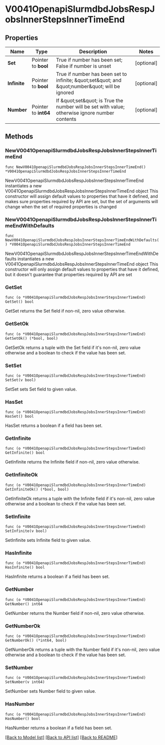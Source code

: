 # V0041OpenapiSlurmdbdJobsRespJobsInnerStepsInnerTimeEnd

## Properties

Name | Type | Description | Notes
------------ | ------------- | ------------- | -------------
**Set** | Pointer to **bool** | True if number has been set; False if number is unset | [optional] 
**Infinite** | Pointer to **bool** | True if number has been set to infinite; \&quot;set\&quot; and \&quot;number\&quot; will be ignored | [optional] 
**Number** | Pointer to **int64** | If \&quot;set\&quot; is True the number will be set with value; otherwise ignore number contents | [optional] 

## Methods

### NewV0041OpenapiSlurmdbdJobsRespJobsInnerStepsInnerTimeEnd

`func NewV0041OpenapiSlurmdbdJobsRespJobsInnerStepsInnerTimeEnd() *V0041OpenapiSlurmdbdJobsRespJobsInnerStepsInnerTimeEnd`

NewV0041OpenapiSlurmdbdJobsRespJobsInnerStepsInnerTimeEnd instantiates a new V0041OpenapiSlurmdbdJobsRespJobsInnerStepsInnerTimeEnd object
This constructor will assign default values to properties that have it defined,
and makes sure properties required by API are set, but the set of arguments
will change when the set of required properties is changed

### NewV0041OpenapiSlurmdbdJobsRespJobsInnerStepsInnerTimeEndWithDefaults

`func NewV0041OpenapiSlurmdbdJobsRespJobsInnerStepsInnerTimeEndWithDefaults() *V0041OpenapiSlurmdbdJobsRespJobsInnerStepsInnerTimeEnd`

NewV0041OpenapiSlurmdbdJobsRespJobsInnerStepsInnerTimeEndWithDefaults instantiates a new V0041OpenapiSlurmdbdJobsRespJobsInnerStepsInnerTimeEnd object
This constructor will only assign default values to properties that have it defined,
but it doesn't guarantee that properties required by API are set

### GetSet

`func (o *V0041OpenapiSlurmdbdJobsRespJobsInnerStepsInnerTimeEnd) GetSet() bool`

GetSet returns the Set field if non-nil, zero value otherwise.

### GetSetOk

`func (o *V0041OpenapiSlurmdbdJobsRespJobsInnerStepsInnerTimeEnd) GetSetOk() (*bool, bool)`

GetSetOk returns a tuple with the Set field if it's non-nil, zero value otherwise
and a boolean to check if the value has been set.

### SetSet

`func (o *V0041OpenapiSlurmdbdJobsRespJobsInnerStepsInnerTimeEnd) SetSet(v bool)`

SetSet sets Set field to given value.

### HasSet

`func (o *V0041OpenapiSlurmdbdJobsRespJobsInnerStepsInnerTimeEnd) HasSet() bool`

HasSet returns a boolean if a field has been set.

### GetInfinite

`func (o *V0041OpenapiSlurmdbdJobsRespJobsInnerStepsInnerTimeEnd) GetInfinite() bool`

GetInfinite returns the Infinite field if non-nil, zero value otherwise.

### GetInfiniteOk

`func (o *V0041OpenapiSlurmdbdJobsRespJobsInnerStepsInnerTimeEnd) GetInfiniteOk() (*bool, bool)`

GetInfiniteOk returns a tuple with the Infinite field if it's non-nil, zero value otherwise
and a boolean to check if the value has been set.

### SetInfinite

`func (o *V0041OpenapiSlurmdbdJobsRespJobsInnerStepsInnerTimeEnd) SetInfinite(v bool)`

SetInfinite sets Infinite field to given value.

### HasInfinite

`func (o *V0041OpenapiSlurmdbdJobsRespJobsInnerStepsInnerTimeEnd) HasInfinite() bool`

HasInfinite returns a boolean if a field has been set.

### GetNumber

`func (o *V0041OpenapiSlurmdbdJobsRespJobsInnerStepsInnerTimeEnd) GetNumber() int64`

GetNumber returns the Number field if non-nil, zero value otherwise.

### GetNumberOk

`func (o *V0041OpenapiSlurmdbdJobsRespJobsInnerStepsInnerTimeEnd) GetNumberOk() (*int64, bool)`

GetNumberOk returns a tuple with the Number field if it's non-nil, zero value otherwise
and a boolean to check if the value has been set.

### SetNumber

`func (o *V0041OpenapiSlurmdbdJobsRespJobsInnerStepsInnerTimeEnd) SetNumber(v int64)`

SetNumber sets Number field to given value.

### HasNumber

`func (o *V0041OpenapiSlurmdbdJobsRespJobsInnerStepsInnerTimeEnd) HasNumber() bool`

HasNumber returns a boolean if a field has been set.


[[Back to Model list]](../README.md#documentation-for-models) [[Back to API list]](../README.md#documentation-for-api-endpoints) [[Back to README]](../README.md)


